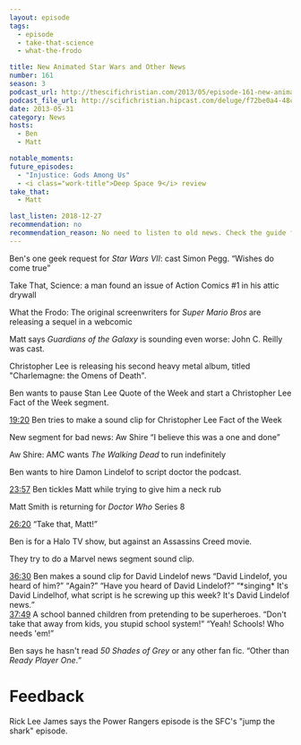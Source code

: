 ```yaml
---
layout: episode
tags:
  - episode
  - take-that-science
  - what-the-frodo

title: New Animated Star Wars and Other News
number: 161
season: 3
podcast_url: http://thescifichristian.com/2013/05/episode-161-new-animated-star-wars-and-other-news/
podcast_file_url: http://scifichristian.hipcast.com/deluge/f72be0a4-48cc-eeb8-5647-9037793391bd.mp3
date: 2013-05-31
category: News
hosts:
  - Ben
  - Matt

notable_moments:
future_episodes:
  - "Injustice: Gods Among Us"
  - <i class="work-title">Deep Space 9</i> review
take_that:
  - Matt

last_listen: 2018-12-27
recommendation: no
recommendation_reason: No need to listen to old news. Check the guide for what's interesting in hindsight.
---
```

Ben's one geek request for <i class="work-title">Star Wars VII</i>: cast Simon Pegg. <q class="archivist inline">Wishes do come true</q>

Take That, Science: a man found an issue of Action Comics #1 in his attic drywall

What the Frodo: The original screenwriters for <i class="work-title">Super Mario Bros</i> are releasing a sequel in a webcomic

Matt says <i class="work-title">Guardians of the Galaxy</i> is sounding even worse: John C. Reilly was cast. 

Christopher Lee is releasing his second heavy metal album, titled "Charlemagne: the Omens of Death".

Ben wants to pause Stan Lee Quote of the Week and start a Christopher Lee Fact of the Week segment.

<a class="timestamp tag is-medium is-rounded is-primary" href="http://scifichristian.hipcast.com/deluge/f72be0a4-48cc-eeb8-5647-9037793391bd.mp3#t=00:19:20">19:20</a> Ben tries to make a sound clip for Christopher Lee Fact of the Week

New segment for bad news: Aw Shire <q class="archivist inline">I believe this was a one and done</q>

Aw Shire: AMC wants <i class="work-title">The Walking Dead</i> to run indefinitely

Ben wants to hire Damon Lindelof to script doctor the podcast. 

<a class="timestamp tag is-medium is-rounded is-primary" href="http://scifichristian.hipcast.com/deluge/f72be0a4-48cc-eeb8-5647-9037793391bd.mp3#t=00:23:57">23:57</a> Ben tickles Matt while trying to give him a neck rub

Matt Smith is returning for <i class="work-title">Doctor Who</i> Series 8

<div class="quote">
  <a class="timestamp tag is-medium is-rounded is-primary" href="http://scifichristian.hipcast.com/deluge/f72be0a4-48cc-eeb8-5647-9037793391bd.mp3#t=00:26:20">26:20</a>
  <q class="ben">Take that, Matt!</q>
</div>

Ben is for a Halo TV show, but against an Assassins Creed movie.

They try to do a Marvel news segment sound clip.

<div class="quote">
  <a class="timestamp tag is-medium is-rounded is-primary" href="http://scifichristian.hipcast.com/deluge/f72be0a4-48cc-eeb8-5647-9037793391bd.mp3#t=00:36:30">36:30</a>
  <span class="quote-context is-size-6">Ben makes a sound clip for David Lindelof news</span>
  <q class="matt">David Lindelof, you heard of him?</q>
  <q class="ben">Again?</q>
  <q class="matt">Have you heard of David Lindelof?</q>
  <q class="ben">*singing* It's David Lindelhof, what script is he screwing up this week? It's David Lindelof news.</q>
</div>

<div class="quote">
  <a class="timestamp tag is-medium is-rounded is-primary" href="http://scifichristian.hipcast.com/deluge/f72be0a4-48cc-eeb8-5647-9037793391bd.mp3#t=00:37:49">37:49</a>
  <span class="quote-context is-size-6">A school banned children from pretending to be superheroes.</span>
  <q class="ben">Don't take that away from kids, you stupid school system!</q>
  <q class="matt">Yeah! Schools! Who needs 'em!</q>
</div>

Ben says he hasn't read <i class="work-title">50 Shades of Grey</i> or any other fan fic. <q class="archivist inline">Other than <i class="work-title">Ready Player One</i>.</q>



# Feedback 
Rick Lee James says the Power Rangers episode is the SFC's "jump the shark" episode.
